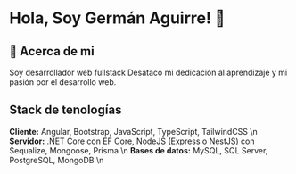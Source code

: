 
# Hola, Soy Germán Aguirre! 👋


## 🚀 Acerca de mi
Soy desarrollador web fullstack Desataco mi dedicación al aprendizaje y mi pasión por el desarrollo web.


## Stack de tenologías

**Cliente:** Angular, Bootstrap, JavaScript, TypeScript, TailwindCSS \n
**Servidor:** .NET Core con EF Core, NodeJS (Express o NestJS) con Sequalize, Mongoose, Prisma \n
**Bases de datos:** MySQL, SQL Server, PostgreSQL, MongoDB \n
